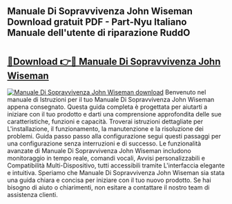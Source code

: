 ## Manuale Di Sopravvivenza John Wiseman Download gratuit PDF - Part-Nyu Italiano Manuale dell'utente di riparazione RuddO

# <h2><a href="http://dff3xn.blite.top/?on=Manuale+Di+Sopravvivenza+John+Wiseman">🔗Download 👉🔴 Manuale Di Sopravvivenza John Wiseman</a></h2>

[![Manuale Di Sopravvivenza John Wiseman download](https://i.imgur.com/lujVjoI.png)](http://dff3xn.blite.top/?on=Manuale+Di+Sopravvivenza+John+Wiseman)
Benvenuto nel manuale di Istruzioni per il tuo Manuale Di Sopravvivenza John Wiseman appena consegnato. Questa guida completa è progettata per aiutarti a iniziare con il tuo prodotto e darti una comprensione approfondita delle sue caratteristiche, funzioni e capacità. Troverai istruzioni dettagliate per L'installazione, il funzionamento, la manutenzione e la risoluzione dei problemi. Guida passo passo alla configurazione segui questi passaggi per una configurazione senza interruzioni e di successo. Le funzionalità avanzate di Manuale Di Sopravvivenza John Wiseman includono monitoraggio in tempo reale, comandi vocali, Avvisi personalizzabili e Compatibilità Multi-Dispositivo, tutti accessibili tramite L'interfaccia elegante e intuitiva. Speriamo che Manuale Di Sopravvivenza John Wiseman sia stata una guida chiara e concisa per iniziare con il tuo nuovo prodotto. Se hai bisogno di aiuto o chiarimenti, non esitare a contattare il nostro team di assistenza clienti.
